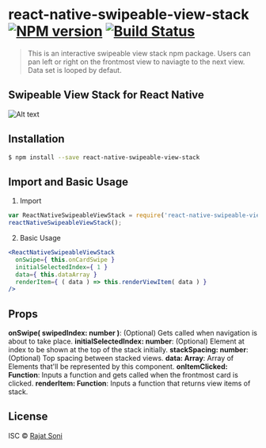 # react-native-swipeable-view-stack [![NPM version](https://badge.fury.io/js/react-native-swipeable-view-stack.svg)](https://npmjs.org/package/react-native-swipeable-view-stack) [![Build Status](https://travis-ci.org/Rajat%20Soni/react-native-swipeable-view-stack.svg?branch=master)](https://travis-ci.org/Rajat%20Soni/react-native-swipeable-view-stack)

> This is an interactive swipeable view stack npm package. Users can pan left or right on the frontmost view to naviagte to the next view. Data set is looped by defaut.

## Swipeable View Stack for React Native
![Alt text](https://cdn-images-1.medium.com/max/1600/1*fZMcXULoOCSGl8qBrHoILw.gif "Swipeable View Stack")

## Installation

```sh
$ npm install --save react-native-swipeable-view-stack
```

## Import and Basic Usage
1) Import
```js
var ReactNativeSwipeableViewStack = require('react-native-swipeable-view-stack');
reactNativeSwipeableViewStack();
```
2) Basic Usage
```jsx
<ReactNativeSwipeableViewStack
  onSwipe={ this.onCardSwipe }
  initialSelectedIndex={ 1 }
  data={ this.dataArray }
  renderItem={ ( data ) => this.renderViewItem( data ) }
/>
```

## Props
__onSwipe( swipedIndex: number )__: (Optional) Gets called when navigation is about to take place.
__initialSelectedIndex: number__: (Optional) Element at index to be shown at the top of the stack initially.
__stackSpacing: number__: (Optional) Top spacing between stacked views.
__data: Array__: Array of Elements that'll be represented by this component.
__onItemClicked: Function__: Inputs a function and gets called when the frontmost card is clicked.
__renderItem: Function__: Inputs a function that returns view items of stack.

## License

ISC © [Rajat Soni](https://www.npmjs.com/~rajatsoni)
